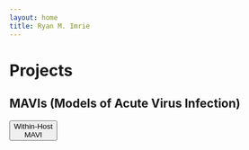 ```yaml
---
layout: home
title: Ryan M. Imrie
---
```


# Projects
## MAVIs (Models of Acute Virus Infection)

<div class="header-buttons"><button>Within-Host<br>MAVI</button></div>

